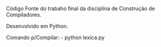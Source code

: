 Código Fonte do trabaho final da disciplina de Construção de Compiladores.

Desenvolvido em Python.


Comando p/Compilar:
    - python lexica.py